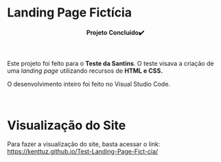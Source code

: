 # Landing Page Fictícia

<h4 align="center">Projeto Concluído✔️</h4><br>

<p>Este projeto foi feito para o <strong>Teste da Santins</strong>. O teste visava a criação de uma <i>landing page</i> utilizando recursos de <b> HTML e CSS.</b></P>
<p>O desenvolvimento inteiro foi feito no Visual Studio Code.</p><br>

<h1>Visualização do Site</h1>
<p>Para fazer a visualização do site, basta acessar o link:
<a target="_blank" href="https://kenttuz.github.io/Test-Landing-Page-Fict-cia/">https://kenttuz.github.io/Test-Landing-Page-Fict-cia/</a>
